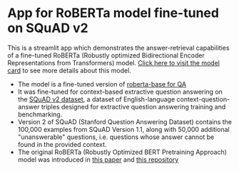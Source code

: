 # App for RoBERTa model fine-tuned on SQuAD v2

This is a streamlit app which demonstrates the answer-retrieval capabilities of a fine-tuned RoBERTa (Robustly optimized Bidirectional Encoder Representations from Transformers) model.  [Click here to visit the model card](https://huggingface.co/etweedy/roberta-base-squad-v2) to see more details about this model.

* The model is a fine-tuned version of [roberta-base for QA](https://huggingface.co/roberta-base)
* It was fine-tuned for context-based extractive question answering on the [SQuAD v2 dataset](https://huggingface.co/datasets/squad_v2), a dataset of English-language context-question-answer triples designed for extractive question answering training and benchmarking.
* Version 2 of SQuAD (Stanford Question Answering Dataset) contains the 100,000 examples from SQuAD Version 1.1, along with 50,000 additional "unanswerable" questions, i.e. questions whose answer cannot be found in the provided context.
* The original RoBERTa (Robustly Optimized BERT Pretraining Approach) model was introduced in [this paper](https://arxiv.org/abs/1907.11692) and [this repository](https://github.com/facebookresearch/fairseq/tree/main/examples/roberta)
